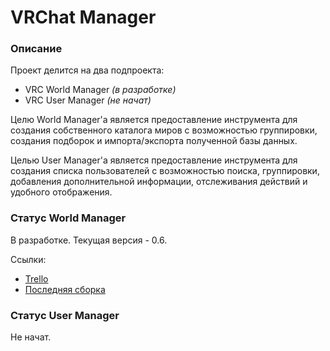# VRChat Manager

### Описание

Проект делится на два подпроекта:

* VRC World Manager *(в разработке)*
* VRC User Manager *(не начат)*

Целю World Manager'а является предоставление инструмента для создания собственного
каталога миров с возможностью группировки, создания подборок и импорта/экспорта
полученной базы данных.

Целью User Manager'а является предоставление инструмента для создания списка
пользователей с возможностью поиска, группировки, добавления дополнительной
информации, отслеживания действий и удобного отображения.

### Статус World Manager

В разработке. Текущая версия - 0.6.

Ссылки:

* [Trello](https://trello.com/b/pbnX5kb6/vrc-manager)
* [Последняя сборка](https://github.com/silentwasd/VRCManager/releases/tag/vrc-world-manager-alpha-0.6)

### Статус User Manager

Не начат.